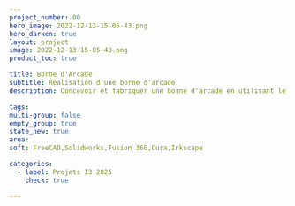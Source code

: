 ```yaml
---
project_number: 00
hero_image: 2022-12-13-15-05-43.png
hero_darken: true
layout: project
image: 2022-12-13-15-05-43.png
product_toc: true

title: Borne d'Arcade
subtitle: Réalisation d'une borne d'arcade 
description: Concevoir et fabriquer une borne d'arcade en utilisant le matériel du MakerSpace

tags: 
multi-group: false
empty_group: true
state_new: true
area: 
soft: FreeCAD,Solidworks,Fusion 360,Cura,Inkscape

categories:
  - label: Projets I3 2025
    check: true

---
```

